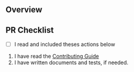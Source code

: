 ## Overview

<!--
    A clear and concise description of what this pr is about.
 -->

## PR Checklist

- [ ] I read and included theses actions below

1. I have read the [Contributing Guide](https://github.com/jgodv/miniRT/.github/CONTRIBUTING.md)
2. I have written documents and tests, if needed.
